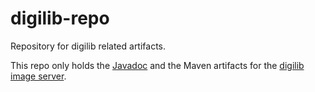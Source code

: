 # digilib-repo
Repository for digilib related artifacts.

This repo only holds the [Javadoc](https://robcast.github.io/digilib-repo/apidocs/) 
and the Maven artifacts for the [digilib image server](https://github.com/robcast/digilib).
